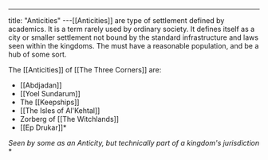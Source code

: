 ---
title: "Anticities"
---[[Anticities]] are type of settlement defined by academics. It is a term rarely used by ordinary society. It defines itself as a city or smaller settlement not bound by the standard infrastructure and laws seen within the kingdoms. The must have a reasonable population, and be a hub of some sort. 

The [[Anticities]] of [[The Three Corners]] are:
- [[Abdjadan]]
- [[Yoel Sundarum]]
- The [[Keepships]]
- [[The Isles of Al'Kehtal]]
- Zorberg of [[The Witchlands]]
- [[Ep Drukar]]*

*Seen by some as an Anticity, but technically part of a kingdom's jurisdiction* *

